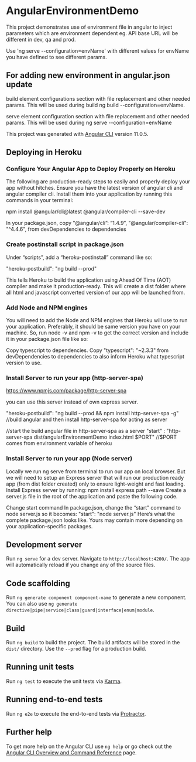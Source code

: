 # AngularEnvironmentDemo

This project demonstrates use of environment file in angular to inject parameters which are environment dependent eg. API base URL will be different in dev, qa and prod.

Use 'ng serve --configuration=envName' with different values for envName you have defined to see different params.

## For adding new environment in angular.json update
build element configurations section with file replacement and other needed params. This will be used during build ng build --configuration=envName.

serve element configuration section with file replacement and other needed params. This will be used during ng serve --configuration=envName

This project was generated with [Angular CLI](https://github.com/angular/angular-cli) version 11.0.5.

## Deploying in Heroku

### Configure Your Angular App to Deploy Properly on Heroku
The following are production-ready steps to easily and properly deploy your app without hitches.
Ensure you have the latest version of angular cli and angular compiler cli.
Install them into your application by running this commands in your terminal:

npm install @angular/cli@latest @angular/compiler-cli --save-dev

In your package.json, copy
"@angular/cli”: “1.4.9”,
"@angular/compiler-cli": "^4.4.6",
from devDependencies to dependencies

### Create postinstall script in package.json

Under “scripts”, add a “heroku-postinstall” command like so:

"heroku-postbuild": "ng build --prod"

This tells Heroku to build the application using Ahead Of Time (AOT) compiler and make it production-ready. This will create a dist folder where all html and javascript converted version of our app will be launched from.

### Add Node and NPM engines
You will need to add the Node and NPM engines that Heroku will use to run your application. Preferably, it should be same version you have on your machine. So, run node -v and npm -v to get the correct version and include it in your package.json file like so:

Copy typescript to dependencies.
Copy "typescript": "~2.3.3" from devDependencies to dependencies to also inform Heroku what typescript version to use.

### Install Server to run your app (http-server-spa)
https://www.npmjs.com/package/http-server-spa

you can use this server instead of own express server.

"heroku-postbuild": "ng build --prod && npm install http-server-spa -g"
//build angular and then install http-server-spa for acting as server

//start the build angular file in http-server-spa as a server
"start" : "http-server-spa dist/angularEnvironmentDemo index.html $PORT"
//$PORT comes from environment variable of heroku

### Install Server to run your app (Node server)
Locally we run ng serve from terminal to run our app on local browser. But we will need to setup an Express server that will run our production ready app (from dist folder created) only to ensure light-weight and fast loading.
Install Express server by running:
npm install express path --save
Create a server.js file in the root of the application and paste the following code.

Change start command
In package.json, change the “start” command to node server.js so it becomes:
"start": "node server.js"
Here’s what the complete package.json looks like. Yours may contain more depending on your application-specific packages.

## Development server

Run `ng serve` for a dev server. Navigate to `http://localhost:4200/`. The app will automatically reload if you change any of the source files.

## Code scaffolding

Run `ng generate component component-name` to generate a new component. You can also use `ng generate directive|pipe|service|class|guard|interface|enum|module`.

## Build

Run `ng build` to build the project. The build artifacts will be stored in the `dist/` directory. Use the `--prod` flag for a production build.

## Running unit tests

Run `ng test` to execute the unit tests via [Karma](https://karma-runner.github.io).

## Running end-to-end tests

Run `ng e2e` to execute the end-to-end tests via [Protractor](http://www.protractortest.org/).

## Further help

To get more help on the Angular CLI use `ng help` or go check out the [Angular CLI Overview and Command Reference](https://angular.io/cli) page.
